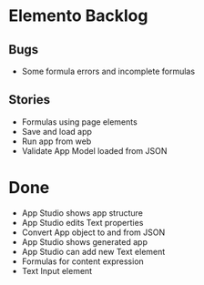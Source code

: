 Elemento Backlog
================

Bugs
----
- Some formula errors and incomplete formulas

Stories
-------
- Formulas using page elements
- Save and load app
- Run app from web
- Validate App Model loaded from JSON

Done
====

- App Studio shows app structure
- App Studio edits Text properties
- Convert App object to and from JSON
- App Studio shows generated app
- App Studio can add new Text element
- Formulas for content expression
- Text Input element
